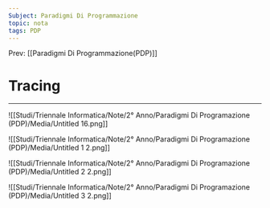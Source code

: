 ```yaml
---
Subject: Paradigmi Di Programmazione
topic: nota
tags: PDP
---
```


Prev: [[Paradigmi Di Programmazione(PDP)]]

# Tracing
---


![[Studi/Triennale Informatica/Note/2° Anno/Paradigmi Di Programazione (PDP)/Media/Untitled 16.png]]

![[Studi/Triennale Informatica/Note/2° Anno/Paradigmi Di Programazione (PDP)/Media/Untitled 1 2.png]]

![[Studi/Triennale Informatica/Note/2° Anno/Paradigmi Di Programazione (PDP)/Media/Untitled 2 2.png]]

![[Studi/Triennale Informatica/Note/2° Anno/Paradigmi Di Programazione (PDP)/Media/Untitled 3 2.png]]
